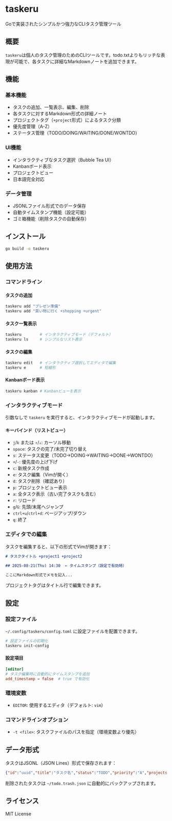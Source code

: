 # taskeru

Goで実装されたシンプルかつ強力なCLIタスク管理ツール

## 概要

`taskeru`は個人のタスク管理のためのCLIツールです。todo.txtよりもリッチな表現が可能で、各タスクに詳細なMarkdownノートを追加できます。

## 機能

### 基本機能
- タスクの追加、一覧表示、編集、削除
- 各タスクに対するMarkdown形式の詳細ノート
- プロジェクトタグ（`+project`形式）によるタスク分類
- 優先度管理（A-Z）
- ステータス管理（TODO/DOING/WAITING/DONE/WONTDO）

### UI機能
- インタラクティブなタスク選択（Bubble Tea UI）
- Kanbanボード表示
- プロジェクトビュー
- 日本語完全対応

### データ管理
- JSONLファイル形式でのデータ保存
- 自動タイムスタンプ機能（設定可能）
- ゴミ箱機能（削除タスクの自動保存）

## インストール

```bash
go build -o taskeru
```

## 使用方法

### コマンドライン

#### タスクの追加
```bash
taskeru add "プレゼン準備"
taskeru add "買い物に行く +shopping +urgent"
```

#### タスク一覧表示
```bash
taskeru        # インタラクティブモード（デフォルト）
taskeru ls     # シンプルなリスト表示
```

#### タスクの編集
```bash
taskeru edit   # インタラクティブ選択してエディタで編集
taskeru e      # 短縮形
```

#### Kanbanボード表示
```bash
taskeru kanban # Kanbanビューを表示
```

### インタラクティブモード

引数なしで `taskeru` を実行すると、インタラクティブモードが起動します。

#### キーバインド（リストビュー）
- `j`/`k` または `↑`/`↓`: カーソル移動
- `space`: タスクの完了/未完了切り替え
- `s`: ステータス変更（TODO→DOING→WAITING→DONE→WONTDO）
- `+`/`-`: 優先度の上げ下げ
- `c`: 新規タスク作成
- `e`: タスク編集（Vimが開く）
- `d`: タスク削除（確認あり）
- `p`: プロジェクトビュー表示
- `a`: 全タスク表示（古い完了タスクも含む）
- `r`: リロード
- `g`/`G`: 先頭/末尾へジャンプ
- `ctrl+u`/`ctrl+d`: ページアップ/ダウン
- `q`: 終了

### エディタでの編集

タスクを編集すると、以下の形式でVimが開きます：

```markdown
# タスクタイトル +project1 +project2

## 2025-08-21(Thu) 14:30  ← タイムスタンプ（設定で有効時）

ここにMarkdown形式でメモを記入...
```

プロジェクトタグはタイトル行で編集できます。

## 設定

### 設定ファイル

`~/.config/taskeru/config.toml` に設定ファイルを配置できます。

```bash
# 設定ファイルの初期化
taskeru init-config
```

#### 設定項目

```toml
[editor]
# タスク編集時に自動的にタイムスタンプを追加
add_timestamp = false  # true で有効化
```

### 環境変数
- `EDITOR`: 使用するエディタ（デフォルト: `vim`）

### コマンドラインオプション
- `-t <file>`: タスクファイルのパスを指定（環境変数より優先）

## データ形式

タスクはJSONL（JSON Lines）形式で保存されます：

```json
{"id":"uuid","title":"タスク名","status":"TODO","priority":"A","projects":["work","urgent"]}
```

削除されたタスクは `~/todo.trash.json` に自動的にバックアップされます。

## ライセンス

MIT License
